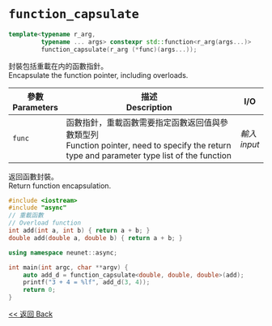 # `function_capsulate`

```c++
template<typename r_arg,
         typename ... args> constexpr std::function<r_arg(args...)>
         function_capsulate(r_arg (*func)(args...));
```

封裝包括重載在内的函數指針。\
Encapsulate the function pointer, including overloads.

參數<br>Parameters|描述<br>Description|I/O
-|-|-
`func`|函數指針，重載函數需要指定函數返回值與參數類型列<br>Function pointer, need to specify the return type and parameter type list of the function|*輸入<br>input*

返回函數封裝。\
Return function encapsulation.

```c++
#include <iostream>
#include "async"
// 重載函數
// Overload function
int add(int a, int b) { return a + b; }
double add(double a, double b) { return a + b; }

using namespace neunet::async;

int main(int argc, char **argv) {
    auto add_d = function_capsulate<double, double, double>(add);
    printf("3 + 4 = %lf", add_d(3, 4));
    return 0;
}
```

[<< 返回 Back](cover.md)
